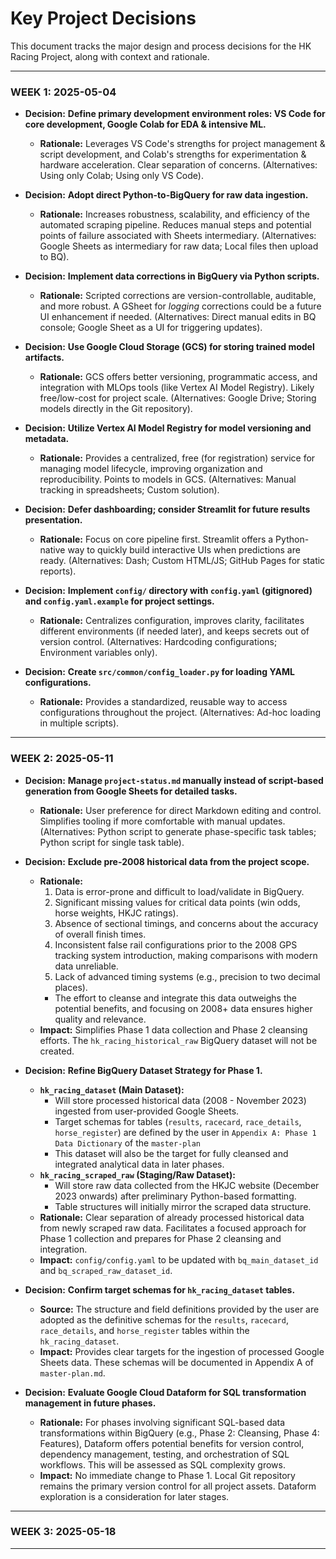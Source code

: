 # Key Project Decisions

This document tracks the major design and process decisions for the HK Racing Project, along with context and rationale.

---

### WEEK 1: 2025-05-04

* **Decision:** **Define primary development environment roles: VS Code for core development, Google Colab for EDA & intensive ML.**
    * **Rationale:** Leverages VS Code's strengths for project management & script development, and Colab's strengths for experimentation & hardware acceleration. Clear separation of concerns. (Alternatives: Using only Colab; Using only VS Code).

* **Decision:** **Adopt direct Python-to-BigQuery for raw data ingestion.**
    * **Rationale:** Increases robustness, scalability, and efficiency of the automated scraping pipeline. Reduces manual steps and potential points of failure associated with Sheets intermediary. (Alternatives: Google Sheets as intermediary for raw data; Local files then upload to BQ).

* **Decision:** **Implement data corrections in BigQuery via Python scripts.**
    * **Rationale:** Scripted corrections are version-controllable, auditable, and more robust. A GSheet for *logging* corrections could be a future UI enhancement if needed. (Alternatives: Direct manual edits in BQ console; Google Sheet as a UI for triggering updates).

* **Decision:** **Use Google Cloud Storage (GCS) for storing trained model artifacts.**
    * **Rationale:** GCS offers better versioning, programmatic access, and integration with MLOps tools (like Vertex AI Model Registry). Likely free/low-cost for project scale. (Alternatives: Google Drive; Storing models directly in the Git repository).

* **Decision:** **Utilize Vertex AI Model Registry for model versioning and metadata.**
    * **Rationale:** Provides a centralized, free (for registration) service for managing model lifecycle, improving organization and reproducibility. Points to models in GCS. (Alternatives: Manual tracking in spreadsheets; Custom solution).

* **Decision:** **Defer dashboarding; consider Streamlit for future results presentation.**
    * **Rationale:** Focus on core pipeline first. Streamlit offers a Python-native way to quickly build interactive UIs when predictions are ready. (Alternatives: Dash; Custom HTML/JS; GitHub Pages for static reports).

* **Decision:** **Implement `config/` directory with `config.yaml` (gitignored) and `config.yaml.example` for project settings.**
    * **Rationale:** Centralizes configuration, improves clarity, facilitates different environments (if needed later), and keeps secrets out of version control. (Alternatives: Hardcoding configurations; Environment variables only).

* **Decision:** **Create `src/common/config_loader.py` for loading YAML configurations.**
    * **Rationale:** Provides a standardized, reusable way to access configurations throughout the project. (Alternatives: Ad-hoc loading in multiple scripts).

---

### WEEK 2: 2025-05-11

* **Decision:** **Manage `project-status.md` manually instead of script-based generation from Google Sheets for detailed tasks.**
    * **Rationale:** User preference for direct Markdown editing and control. Simplifies tooling if more comfortable with manual updates. (Alternatives: Python script to generate phase-specific task tables; Python script for single task table).

* **Decision:** **Exclude pre-2008 historical data from the project scope.**
    * **Rationale:**
        1.  Data is error-prone and difficult to load/validate in BigQuery.
        2.  Significant missing values for critical data points (win odds, horse weights, HKJC ratings).
        3.  Absence of sectional timings, and concerns about the accuracy of overall finish times.
        4.  Inconsistent false rail configurations prior to the 2008 GPS tracking system introduction, making comparisons with modern data unreliable.
        5.  Lack of advanced timing systems (e.g., precision to two decimal places).
        * The effort to cleanse and integrate this data outweighs the potential benefits, and focusing on 2008+ data ensures higher quality and relevance.
    * **Impact:** Simplifies Phase 1 data collection and Phase 2 cleansing efforts. The `hk_racing_historical_raw` BigQuery dataset will not be created.

* **Decision:** **Refine BigQuery Dataset Strategy for Phase 1.**
    * **`hk_racing_dataset` (Main Dataset):**
        * Will store processed historical data (2008 - November 2023) ingested from user-provided Google Sheets.
        * Target schemas for tables (`results`, `racecard`, `race_details`, `horse_register`) are defined by the user in `Appendix A: Phase 1 Data Dictionary` of the `master-plan`
        * This dataset will also be the target for fully cleansed and integrated analytical data in later phases.
    * **`hk_racing_scraped_raw` (Staging/Raw Dataset):**
        * Will store raw data collected from the HKJC website (December 2023 onwards) after preliminary Python-based formatting.
        * Table structures will initially mirror the scraped data structure.
    * **Rationale:** Clear separation of already processed historical data from newly scraped raw data. Facilitates a focused approach for Phase 1 collection and prepares for Phase 2 cleansing and integration.
    * **Impact:** `config/config.yaml` to be updated with `bq_main_dataset_id` and `bq_scraped_raw_dataset_id`.

* **Decision:** **Confirm target schemas for `hk_racing_dataset` tables.**
    * **Source:** The structure and field definitions provided by the user are adopted as the definitive schemas for the `results`, `racecard`, `race_details`, and `horse_register` tables within the `hk_racing_dataset`.
    * **Impact:** Provides clear targets for the ingestion of processed Google Sheets data. These schemas will be documented in Appendix A of `master-plan.md`.

* **Decision:** **Evaluate Google Cloud Dataform for SQL transformation management in future phases.**
    * **Rationale:** For phases involving significant SQL-based data transformations within BigQuery (e.g., Phase 2: Cleansing, Phase 4: Features), Dataform offers potential benefits for version control, dependency management, testing, and orchestration of SQL workflows. This will be assessed as SQL complexity grows.
    * **Impact:** No immediate change to Phase 1. Local Git repository remains the primary version control for all project assets. Dataform exploration is a consideration for later stages.

---

### WEEK 3: 2025-05-18


---

